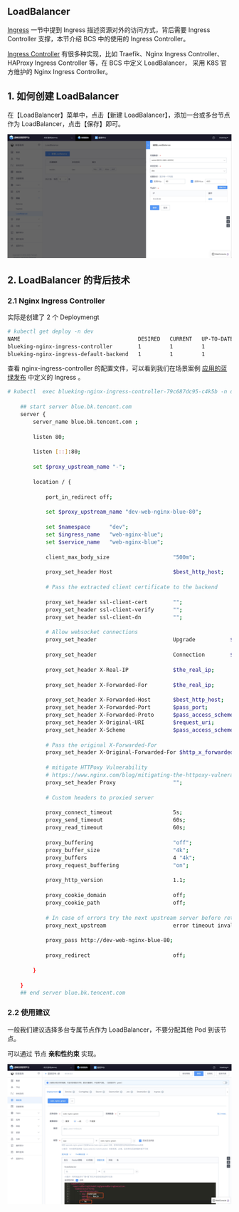 ## LoadBalancer

[Ingress](../../../Function/k8s/service/ingress.md) 一节中提到 Ingress 描述资源对外的访问方式，背后需要 Ingress Controller 支撑，本节介绍 BCS 中的使用的 Ingress Controller。

[Ingress Controller](https://kubernetes.io/docs/concepts/services-networking/ingress-controllers/) 有很多种实现，比如 Traefik、Nginx Ingress Controller、 HAProxy Ingress Controller 等，在 BCS 中定义 LoadBalancer， 采用 K8S 官方维护的 Nginx Ingress Controller。



## 1. 如何创建 LoadBalancer

在【LoadBalancer】菜单中，点击【新建 LoadBalancer】，添加一台或多台节点作为 LoadBalancer，点击【保存】即可。

![-w1653](media/15683668713785.jpg)


## 2. LoadBalancer 的背后技术

### 2.1 Nginx Ingress Controller

实际是创建了 2 个 Deploymengt

```bash
# kubectl get deploy -n dev
NAME                                     DESIRED   CURRENT   UP-TO-DATE   AVAILABLE   AGE
blueking-nginx-ingress-controller        1         1         1            1           32h
blueking-nginx-ingress-default-backend   1         1         1            1           32h
```

查看 nginx-ingress-controller 的配置文件，可以看到我们在场景案例 [应用的蓝绿发布](../../..//Scenes/Bcs_blue_green_deployment.md) 中定义的 Ingress 。

```bash
# kubectl  exec blueking-nginx-ingress-controller-79c687dc95-c4k5b -n dev -- cat /etc/nginx/nginx.conf

    ## start server blue.bk.tencent.com
    server {
        server_name blue.bk.tencent.com ;

        listen 80;

        listen [::]:80;

        set $proxy_upstream_name "-";

        location / {

            port_in_redirect off;

            set $proxy_upstream_name "dev-web-nginx-blue-80";

            set $namespace      "dev";
            set $ingress_name   "web-nginx-blue";
            set $service_name   "web-nginx-blue";

            client_max_body_size                    "500m";

            proxy_set_header Host                   $best_http_host;

            # Pass the extracted client certificate to the backend

            proxy_set_header ssl-client-cert        "";
            proxy_set_header ssl-client-verify      "";
            proxy_set_header ssl-client-dn          "";

            # Allow websocket connections
            proxy_set_header                        Upgrade           $http_upgrade;

            proxy_set_header                        Connection        $connection_upgrade;

            proxy_set_header X-Real-IP              $the_real_ip;

            proxy_set_header X-Forwarded-For        $the_real_ip;

            proxy_set_header X-Forwarded-Host       $best_http_host;
            proxy_set_header X-Forwarded-Port       $pass_port;
            proxy_set_header X-Forwarded-Proto      $pass_access_scheme;
            proxy_set_header X-Original-URI         $request_uri;
            proxy_set_header X-Scheme               $pass_access_scheme;

            # Pass the original X-Forwarded-For
            proxy_set_header X-Original-Forwarded-For $http_x_forwarded_for;

            # mitigate HTTPoxy Vulnerability
            # https://www.nginx.com/blog/mitigating-the-httpoxy-vulnerability-with-nginx/
            proxy_set_header Proxy                  "";

            # Custom headers to proxied server

            proxy_connect_timeout                   5s;
            proxy_send_timeout                      60s;
            proxy_read_timeout                      60s;

            proxy_buffering                         "off";
            proxy_buffer_size                       "4k";
            proxy_buffers                           4 "4k";
            proxy_request_buffering                 "on";

            proxy_http_version                      1.1;

            proxy_cookie_domain                     off;
            proxy_cookie_path                       off;

            # In case of errors try the next upstream server before returning an error
            proxy_next_upstream                     error timeout invalid_header http_502 http_503 http_504;

            proxy_pass http://dev-web-nginx-blue-80;

            proxy_redirect                          off;

        }

    }
    ## end server blue.bk.tencent.com
```


### 2.2 使用建议
一般我们建议选择多台专属节点作为 LoadBalancer，不要分配其他 Pod 到该节点。

可以通过 节点 **亲和性约束** 实现。

![-w1678](media/15683681052985.jpg)


